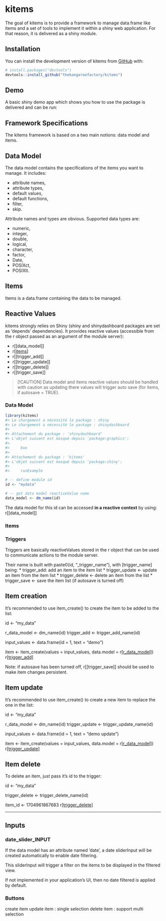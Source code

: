 
<!-- README.md is generated from README.Rmd. Please edit that file -->
<!-- You need to render `README.Rmd` to keep `README.md` up-to-date. -->
<!-- use`devtools::build_readme()` for this.  -->

# kitems

<!-- badges: start -->
<!-- badges: end -->

The goal of kitems is to provide a framework to manage data.frame like
items and a set of tools to implement it within a shiny web application.
For that reason, it is delivered as a shiny module.

## Installation

You can install the development version of kitems from
[GitHub](https://github.com/thekangaroofactory/kitems) with:

``` r
# install.packages("devtools")
devtools::install_github("thekangaroofactory/kitems")
```

## Demo

A basic shiny demo app which shows you how to use the package is
delivered and can be run:

## Framework Specifications

The kitems framework is based on a two main notions: data model and
items.

## Data Model

The data model contains the specifications of the items you want to
manage. It includes:

- attribute names,
- attribute types,
- default values,
- default functions,
- filter,
- skip.

Attribute names and types are obvious. Supported data types are:

- numeric,
- integer,
- double,
- logical,
- character,
- factor,
- Date,
- POSIXct,
- POSIXlt.

## Items

Items is a data.frame containing the data to be managed.

## Reactive Values

kitems strongly relies on Shiny (shiny and shinydashboard packages are
set as ‘depends’ dependencies). It provides reactive values (accessible
from the r object passed as an argument of the module server):

- r\[\[data_model\]\]
- r\[[items](#items)\]
- r\[\[trigger_add\]\]
- r\[\[trigger_update\]\]
- r\[\[trigger_delete\]\]
- r\[\[trigger_save\]\]

> \[!CAUTION\] Data model and items reactive values should be handled
> with caution as updating there values will trigger auto save (for
> items, if autosave = TRUE).

### Data Model

``` r
library(kitems)
#> Le chargement a nécessité le package : shiny
#> Le chargement a nécessité le package : shinydashboard
#> 
#> Attachement du package : 'shinydashboard'
#> L'objet suivant est masqué depuis 'package:graphics':
#> 
#>     box
#> 
#> Attachement du package : 'kitems'
#> L'objet suivant est masqué depuis 'package:shiny':
#> 
#>     runExample

# -- define module id
id <- "mydata"

# -- get data model reactiveValue name
data_model <- dm_name(id)
```

The data model for this id can be accessed **in a reactive context** by
using: r\[\[data_model\]\]

### Items

### Triggers

Triggers are basically reactiveValues stored in the r object that can be
used to communicate actions to the module server.

Their name is built with paste0(id, “\_trigger_name”), with
\[trigger_name\] being: \* trigger_add: add an item to the item list \*
trigger_update \<- update an item from the item list \* trigger_delete
\<- delete an item from the list \* trigger_save \<- save the item list
(if autosave is turned off)

## Item creation

It’s recommended to use item_create() to create the item to be added to
the list:

id \<- “my_data”

r_data_model \<- dm_name(id) trigger_add \<- trigger_add_name(id)

input_values \<- data.frame(id = 1, text = “demo”)

item \<- item_create(values = input_values, data.model =
r[\[r_data_model\]]()) r[\[trigger_add\]](item)

Note: if autosave has been turned off, r\[\[trigger_save\]\] should be
used to make item changes persistent.

## Item update

It’s recommended to use item_create() to create a new item to replace
the one in the list:

id \<- “my_data”

r_data_model \<- dm_name(id) trigger_update \<- trigger_update_name(id)

input_values \<- data.frame(id = 1, text = “demo update”)

item \<- item_create(values = input_values, data.model =
r[\[r_data_model\]]()) r[\[trigger_update\]](item)

## Item delete

To delete an item, just pass it’s id to the trigger:

id \<- “my_data”

trigger_delete \<- trigger_delete_name(id)

item_id \<- 1704961867683 r[\[trigger_delete\]](item_id)

------------------------------------------------------------------------

## Inputs

### date_slider_INPUT

If the data model has an attribute named ‘date’, a date sliderInput will
be created automatically to enable date filtering.

This sliderInput will trigger a filter on the items to be displayed in
the filtered view.

If not implemented in your application’s UI, then no date filtered is
applied by default.

### Buttons

create item update item : single selection delete item : support multi
selection
